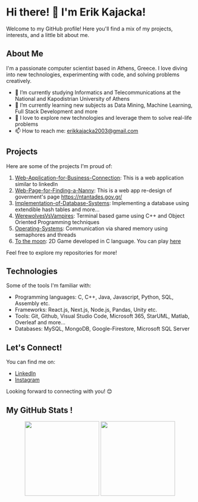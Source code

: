 # Hi there! 👋 I'm Erik Kajacka!

Welcome to my GitHub profile! Here you'll find a mix of my projects, interests, and a little bit about me.

## About Me
I'm a passionate computer scientist based in Athens, Greece. I love diving into new technologies, experimenting with code, and solving problems creatively.

- 🔭 I’m currently studying Informatics and Telecommunications at the National and Kapodistrian University of Athens
- 🌱 I’m currently learning new subjects as Data Mining, Machine Learning, Full Stack Development and more
- 💬 I love to explore new technologies and leverage them to solve real-life problems
- 📫 How to reach me: erikkajacka2003@gmail.com

## Projects

Here are some of the projects I'm proud of:

1. [Web-Application-for-Business-Connection](https://github.com/erikk03/workwave): This is a web application similar to linkedIn
2. [Web-Page-for-Finding-a-Nanny](https://github.com/erikk03/ntantades): This is a web app re-design of goverment's page https://ntantades.gov.gr/
3. [Implementation-of-Database-Systems](https://github.com/erikk03/Implementation-of-Database-Systems-Project2): Implementing a database using extendible hash tables and more...
4. [WerewolvesVsVampires](https://github.com/erikk03/WerewolvesVsVampires): Terminal based game using C++ and Object Oriented Programming techniques
5. [Operating-Systems](https://github.com/erikk03/OS-Project1): Communication via shared memory using semaphores and threads
6. [To the moon](https://github.com/erikk03/Data-Structures-And-Algorithms/tree/main/2022-project-1-erikk03): 2D Game developed in C language. You can play [here](https://k08.chatzi.org/games/2022/competition/ToTheMoon/game.html)

Feel free to explore my repositories for more!

## Technologies

Some of the tools I'm familiar with:

- Programming languages: C, C++, Java, Javascript, Python, SQL, Assembly etc.
- Frameworks: React.js, Next.js, Node.js, Pandas, Unity etc.
- Tools: Git, Github, Visual Studio Code, Microsoft 365, StarUML, Matlab, Overleaf and more...
- Databases: MySQL, MongoDB, Google-Firestore, Microsoft SQL Server

## Let's Connect!

You can find me on:

- [LinkedIn](https://www.linkedin.com/in/erik-kajacka-1872bb289/)
- [Instagram](https://www.instagram.com/erik.kajacka/?hl=en)

Looking forward to connecting with you! 😊

## My GitHub Stats !
<p align="center">
<img height=200 align="center" src="https://github-readme-stats.vercel.app/api?username=erikk03&theme=radical&border_radius=10&rank_icon=github" />
<img height=200 align="center" src="https://github-readme-stats.vercel.app/api/top-langs?username=erikk03&layout=compact&langs_count=8&card_width=320&theme=radical&border_radius=10" />
</p>
